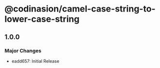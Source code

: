 # @codinasion/camel-case-string-to-lower-case-string

## 1.0.0

### Major Changes

- eadd657: Initial Release
